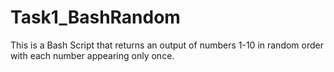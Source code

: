 # Task1_BashRandom
This is a Bash Script that returns an output of numbers 1-10 in random order with each number appearing only once.
